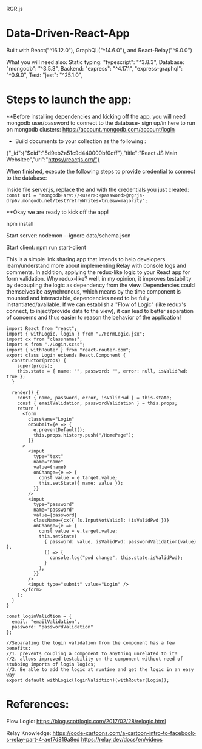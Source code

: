 RGR.js
# Data-Driven-React-App
Built with React("^16.12.0"), GraphQL("^14.6.0"), and React-Relay("^9.0.0")

What you will need also:
Static typing: "typescript": "^3.8.3",
Database: "mongodb": "^3.5.3",
Backend:  "express": "^4.17.1",
          "express-graphql": "^0.9.0",
Test: "jest": "^25.1.0",

# Steps to launch the app:

**Before installing dependencies and kicking off the app, you will need mongodb user/password to connect to the database- sign up/in here to run on mongodb clusters: https://account.mongodb.com/account/login

* Build documents to your collection as the following :

{"_id":{"$oid":"5d9eb2a51c9d440000bf0dff"},"title":"React JS Main Websitee","url":"https://reactjs.org/"}

When finished, execute the following steps to provide credential to connect to the database:

Inside file server.js, replace the <user> and <password> with the credentials you just created:  
`const uri =
  "mongodb+srv://<user>:<password>@rgrjs-drp6v.mongodb.net/test?retryWrites=true&w=majority";`

**Okay we are ready to kick off the app!

npm install

Start server:
nodemon --ignore data/schema.json

Start client:
npm run start-client



This is a simple link sharing app that intends to help developers learn/understand more about implementing Relay with console logs and comments. In addition, applying the redux-like logic to your React app for form validation. Why redux-like? well, in my opinion, it improves testability by decoupling the logic as dependency from the view. Dependencies could themselves be asynchronous, which means by the time component is mounted and interactable, dependencies need to be fully instantiated/available. If we can establish a "Flow of Logic" (like redux's connect, to inject/provide data to the view), it can lead to better separation of concerns and thus easier to reason the behavior of the application!
```
import React from "react";
import { withLogic, login } from "./FormLogic.jsx";
import cx from "classnames";
import s from "./Login.scss";
import { withRouter } from "react-router-dom";
export class Login extends React.Component {
  constructor(props) {
    super(props);
    this.state = { name: "", password: "", error: null, isValidPwd: true };
  }

  render() {
    const { name, password, error, isValidPwd } = this.state;
    const { emailValidation, passwordValidation } = this.props;
    return (
      <form
        className="Login"
        onSubmit={e => {
          e.preventDefault();
          this.props.history.push("/HomePage");
        }}
      >
        <input
          type="text"
          name="name"
          value={name}
          onChange={e => {
            const value = e.target.value;
            this.setState({ name: value });
          }}
        />
        <input
          type="password"
          name="password"
          value={password}
          className={cx({ [s.InputNotValid]: !isValidPwd })}
          onChange={e => {
            const value = e.target.value;
            this.setState(
              { password: value, isValidPwd: passwordValidation(value) },
              () => {
                console.log("pwd change", this.state.isValidPwd);
              }
            );
          }}
        />
        <input type="submit" value="Login" />
      </form>
    );
  }
}

const loginValidtion = {
  email: "emailValidation",
  password: "passwordValidation"
};

//Separating the login validation from the component has a few benefits:
//1. prevents coupling a component to anything unrelated to it!
//2. allows improved testability on the component without need of stubbing imports of login logics;
//3. Be able to add the logic at runtime and get the logic in an easy way
export default withLogic(loginValidtion)(withRouter(Login));

```
# References:
Flow Logic: 
https://blog.scottlogic.com/2017/02/28/relogic.html

Relay Knowledge:
https://code-cartoons.com/a-cartoon-intro-to-facebook-s-relay-part-4-aef7d819a8ed
https://relay.dev/docs/en/videos


